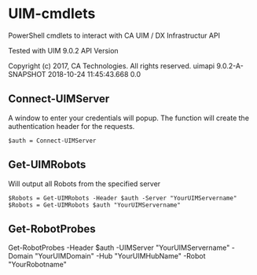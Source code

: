 # UIM-cmdlets
PowerShell cmdlets to interact with CA UIM / DX Infrastructur API

Tested with UIM 9.0.2
API Version
<?xml version="1.0" encoding="UTF-8" standalone="yes"?>
<UIMAPIVersionInfo>
  <copyright>Copyright (c) 2017, CA Technologies. All rights reserved.</copyright>
  <apiName>uimapi</apiName>
  <apiVersion>9.0.2-A-SNAPSHOT</apiVersion>
  <buildDate>2018-10-24 11:45:43.668</buildDate>
  <waspVersion>0.0</waspVersion>
</UIMAPIVersionInfo>

## Connect-UIMServer

A window to enter your credentials will popup. The function will create the authentication header for the requests. 

```
$auth = Connect-UIMServer
```


## Get-UIMRobots

Will output all Robots from the specified server
```
$Robots = Get-UIMRobots -Header $auth -Server "YourUIMServername"
$Robots = Get-UIMRobots $auth "YourUIMServername"
```


## Get-RobotProbes

Get-RobotProbes -Header $auth -UIMServer "YourUIMServername" -Domain "YourUIMDomain" -Hub "YourUIMHubName" -Robot "YourRobotname"

